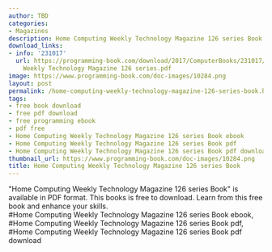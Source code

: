 ```yaml
---
author: TBD
categories:
- Magazines
description: Home Computing Weekly Technology Magazine 126 series Book
download_links:
- info: '231017'
  url: https://programming-book.com/download/2017/ComputerBooks/231017/Home Computing
    Weekly Technology Magazine 126 series.pdf
image: https://www.programming-book.com/doc-images/10284.png
layout: post
permalink: /home-computing-weekly-technology-magazine-126-series-book.html
tags:
- free book download
- free pdf download
- free programming ebook
- pdf free
- Home Computing Weekly Technology Magazine 126 series Book ebook
- Home Computing Weekly Technology Magazine 126 series Book pdf
- Home Computing Weekly Technology Magazine 126 series Book pdf download
thumbnail_url: https://www.programming-book.com/doc-images/10284.png
title: Home Computing Weekly Technology Magazine 126 series Book
---
```


 
<div class="item-desc text-justify">
  "Home Computing Weekly Technology Magazine 126 series Book" is available in PDF format. This books is free to download. Learn from this free book and enhance your skills.
  <br>
  #Home Computing Weekly Technology Magazine 126 series Book ebook, #Home Computing Weekly Technology Magazine 126 series Book pdf, #Home Computing Weekly Technology Magazine 126 series Book pdf download
</div>